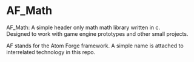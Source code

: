 # AF_Math
AF_Math: A simple header only math math library written in c.   
Designed to work with game engine prototypes and other small projects.  

AF stands for the Atom Forge framework. A simple name is attached to interrelated technology in this repo.

